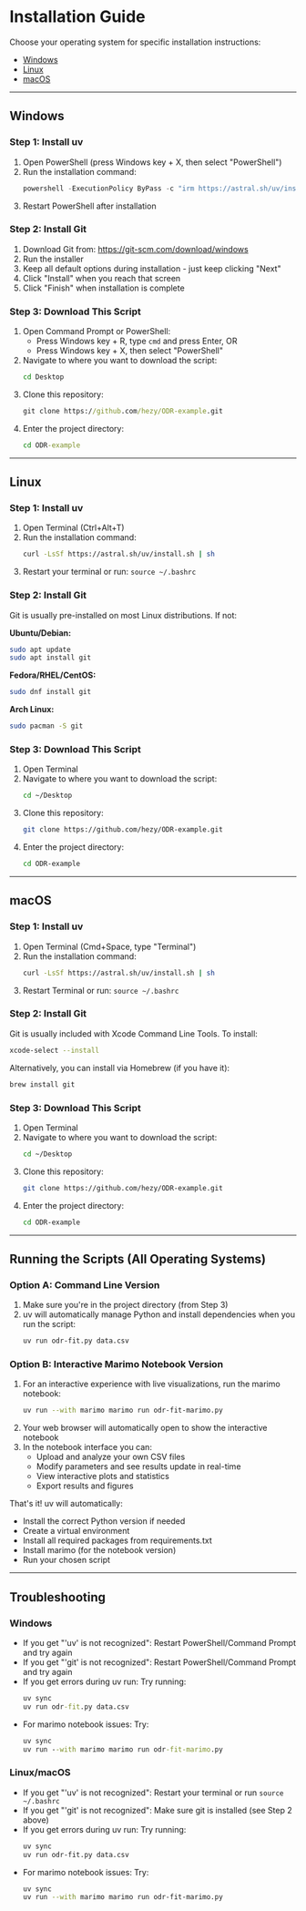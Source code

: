 # Installation Guide

Choose your operating system for specific installation instructions:

- [Windows](#windows)
- [Linux](#linux)
- [macOS](#macos)

---

## Windows

### Step 1: Install uv
1. Open PowerShell (press Windows key + X, then select "PowerShell")
2. Run the installation command:
   ```powershell
   powershell -ExecutionPolicy ByPass -c "irm https://astral.sh/uv/install.ps1 | iex"
   ```
3. Restart PowerShell after installation

### Step 2: Install Git
1. Download Git from: https://git-scm.com/download/windows
2. Run the installer
3. Keep all default options during installation - just keep clicking "Next"
4. Click "Install" when you reach that screen
5. Click "Finish" when installation is complete

### Step 3: Download This Script
1. Open Command Prompt or PowerShell:
   - Press Windows key + R, type `cmd` and press Enter, OR
   - Press Windows key + X, then select "PowerShell"
2. Navigate to where you want to download the script:
   ```cmd
   cd Desktop
   ```
3. Clone this repository:
   ```cmd
   git clone https://github.com/hezy/ODR-example.git
   ```
4. Enter the project directory:
   ```cmd
   cd ODR-example
   ```

---

## Linux

### Step 1: Install uv
1. Open Terminal (Ctrl+Alt+T)
2. Run the installation command:
   ```bash
   curl -LsSf https://astral.sh/uv/install.sh | sh
   ```
3. Restart your terminal or run: `source ~/.bashrc`

### Step 2: Install Git
Git is usually pre-installed on most Linux distributions. If not:

**Ubuntu/Debian:**
```bash
sudo apt update
sudo apt install git
```

**Fedora/RHEL/CentOS:**
```bash
sudo dnf install git
```

**Arch Linux:**
```bash
sudo pacman -S git
```

### Step 3: Download This Script
1. Open Terminal
2. Navigate to where you want to download the script:
   ```bash
   cd ~/Desktop
   ```
3. Clone this repository:
   ```bash
   git clone https://github.com/hezy/ODR-example.git
   ```
4. Enter the project directory:
   ```bash
   cd ODR-example
   ```

---

## macOS

### Step 1: Install uv
1. Open Terminal (Cmd+Space, type "Terminal")
2. Run the installation command:
   ```bash
   curl -LsSf https://astral.sh/uv/install.sh | sh
   ```
3. Restart Terminal or run: `source ~/.bashrc`

### Step 2: Install Git
Git is usually included with Xcode Command Line Tools. To install:

```bash
xcode-select --install
```

Alternatively, you can install via Homebrew (if you have it):
```bash
brew install git
```

### Step 3: Download This Script
1. Open Terminal
2. Navigate to where you want to download the script:
   ```bash
   cd ~/Desktop
   ```
3. Clone this repository:
   ```bash
   git clone https://github.com/hezy/ODR-example.git
   ```
4. Enter the project directory:
   ```bash
   cd ODR-example
   ```

---

## Running the Scripts (All Operating Systems)

### Option A: Command Line Version
1. Make sure you're in the project directory (from Step 3)
2. uv will automatically manage Python and install dependencies when you run the script:
   ```bash
   uv run odr-fit.py data.csv
   ```

### Option B: Interactive Marimo Notebook Version
1. For an interactive experience with live visualizations, run the marimo notebook:
   ```bash
   uv run --with marimo marimo run odr-fit-marimo.py
   ```
2. Your web browser will automatically open to show the interactive notebook
3. In the notebook interface you can:
   - Upload and analyze your own CSV files
   - Modify parameters and see results update in real-time
   - View interactive plots and statistics
   - Export results and figures

That's it! uv will automatically:
- Install the correct Python version if needed
- Create a virtual environment
- Install all required packages from requirements.txt
- Install marimo (for the notebook version)
- Run your chosen script

---

## Troubleshooting

### Windows
- If you get "'uv' is not recognized": Restart PowerShell/Command Prompt and try again
- If you get "'git' is not recognized": Restart PowerShell/Command Prompt and try again
- If you get errors during uv run: Try running:
  ```cmd
  uv sync
  uv run odr-fit.py data.csv
  ```
- For marimo notebook issues: Try:
  ```cmd
  uv sync
  uv run --with marimo marimo run odr-fit-marimo.py
  ```

### Linux/macOS
- If you get "'uv' is not recognized": Restart your terminal or run `source ~/.bashrc`
- If you get "'git' is not recognized": Make sure git is installed (see Step 2 above)
- If you get errors during uv run: Try running:
  ```bash
  uv sync
  uv run odr-fit.py data.csv
  ```
- For marimo notebook issues: Try:
  ```bash
  uv sync
  uv run --with marimo marimo run odr-fit-marimo.py
  ```
